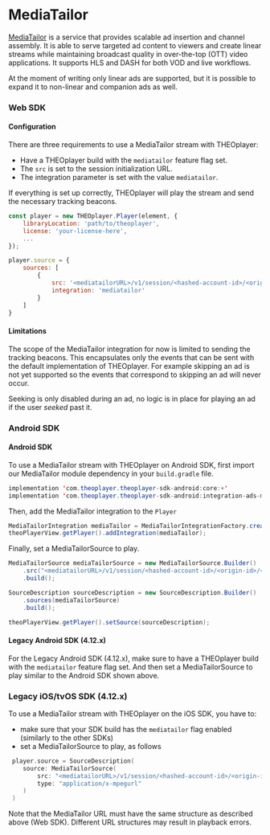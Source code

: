 # MediaTailor

[MediaTailor](https://docs.aws.amazon.com/mediatailor/index.html) is a service that provides scalable ad insertion and channel assembly. It is able to serve targeted ad content to viewers and create linear streams while maintaining broadcast quality in over-the-top (OTT) video applications. It supports HLS and DASH for both VOD and live workflows.

At the moment of writing only linear ads are supported, but it is possible to expand it to non-linear and companion ads as well.

### Web SDK

#### Configuration

There are three requirements to use a MediaTailor stream with THEOplayer:

- Have a THEOplayer build with the `mediatailor` feature flag set.
- The `src` is set to the session initialization URL.
- The integration parameter is set with the value `mediatailor`.

If everything is set up correctly, THEOplayer will play the stream and send the necessary tracking beacons.

```js
const player = new THEOplayer.Player(element, {
    libraryLocation: 'path/to/theoplayer',
    license: 'your-license-here',
    ...
});

player.source = {
    sources: [
        {
            src: '<mediatailorURL>/v1/session/<hashed-account-id>/<origin-id>/<asset-id>',
            integration: 'mediatailor'
        }
    ]
}
```

#### Limitations

The scope of the MediaTailor integration for now is limited to sending the tracking beacons. This encapsulates only the events that can be sent with the default implementation of THEOplayer. For example skipping an ad is not yet supported so the events that correspond to skipping an ad will never occur.

Seeking is only disabled during an ad, no logic is in place for playing an ad if the user _seeked_ past it.

### Android SDK

#### Android SDK

To use a MediaTailor stream with THEOplayer on Android SDK, first import our MediaTailor module dependency in your `build.gradle` file.

```java
implementation 'com.theoplayer.theoplayer-sdk-android:core:+'
implementation 'com.theoplayer.theoplayer-sdk-android:integration-ads-mediatailor:+' // add MediaTailor dependency
```

Then, add the MediaTailor integration to the `Player`

```java
MediaTailorIntegration mediaTailor = MediaTailorIntegrationFactory.createMediaTailorIntegration(theoPlayerView);
theoPlayerView.getPlayer().addIntegration(mediaTailor);
```

Finally, set a MediaTailorSource to play.

```java
MediaTailorSource mediaTailorSource = new MediaTailorSource.Builder()
    .src("<mediatailorURL>/v1/session/<hashed-account-id>/<origin-id>/<asset-id>")
    .build();

SourceDescription sourceDescription = new SourceDescription.Builder()
    .sources(mediaTailorSource)
    .build();

theoPlayerView.getPlayer().setSource(sourceDescription);
```

#### Legacy Android SDK (4.12.x)

For the Legacy Android SDK (4.12.x), make sure to have a THEOplayer build with the `mediatailor` feature flag set.
And then set a MediaTailorSource to play similar to the Android SDK shown above.

### Legacy iOS/tvOS SDK (4.12.x)

To use a MediaTailor stream with THEOplayer on the iOS SDK, you have to:

- make sure that your SDK build has the `mediatailor` flag enabled (similarly to the other SDKs)
- set a MediaTailorSource to play, as follows

```swift
 player.source = SourceDescription(
    source: MediaTailorSource(
        src: "<mediatailorURL>/v1/session/<hashed-account-id>/<origin-id>/<asset-id>",
        type: "application/x-mpegurl"
    )
 )
```

Note that the MediaTailor URL must have the same structure as described above (Web SDK). Different URL structures may result in playback errors.
